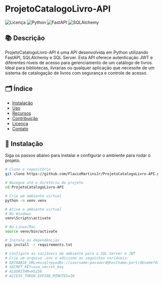 # ProjetoCatalogoLivro-API

![Licença](https://img.shields.io/badge/license-MIT-blue.svg) ![Python](https://img.shields.io/badge/python-3.9%2B-blue.svg) ![FastAPI](https://img.shields.io/badge/fastapi-0.70.0-green.svg) ![SQLAlchemy](https://img.shields.io/badge/sqlalchemy-1.4.0-red.svg)

## 📚 Descrição

ProjetoCatalogoLivro-API é uma API desenvolvida em Python utilizando FastAPI, SQLAlchemy e SQL Server. Esta API oferece autenticação JWT e diferentes níveis de acesso para gerenciamento de um catálogo de livros. Ideal para bibliotecas, livrarias ou qualquer aplicação que necessite de um sistema de catalogação de livros com segurança e controle de acesso.

## 🗂 Índice

- [Instalação](#instalação)
- [Uso](#uso)
- [Recursos](#recursos)
- [Contribuição](#contribuição)
- [Licença](#licença)
- [Contato](#contato)

## 🚀 Instalação

Siga os passos abaixo para instalar e configurar o ambiente para rodar o projeto.

```bash
# Clone o repositório
git clone https://github.com/FlavioMartinsJr/ProjetoCatalogoLivro-API.git

# Navegue até o diretório do projeto
cd ProjetoCatalogoLivro-API

# Crie um ambiente virtual
python -m venv venv

# Ative o ambiente virtual
# No Windows
venv\Scripts\activate

# No Linux/Mac
source venv/bin/activate

# Instale as dependências
pip install -r requirements.txt

# Configure as variáveis de ambiente para o SQL Server e JWT
# Crie um arquivo .env e adicione as seguintes variáveis:
# DATABASE_URL=mssql+pyodbc://username:password@hostname:port/dbname?driver=SQL+Server
# SECRET_KEY=sua_secret_key
# ALGORITHM=HS256
# ACCESS_TOKEN_EXPIRE_MINUTES=30

